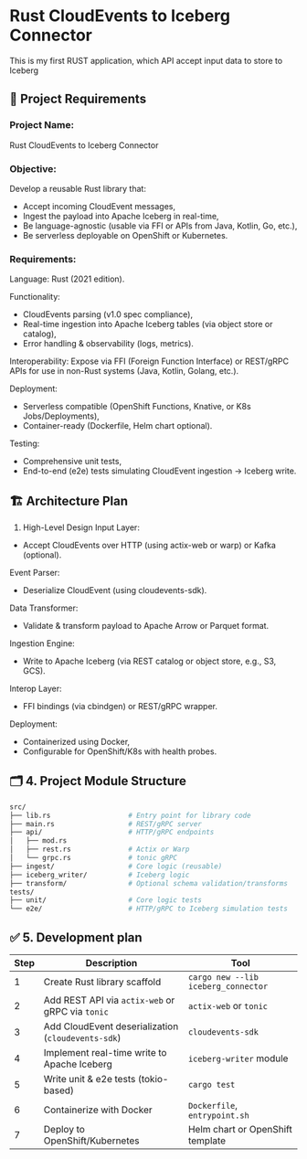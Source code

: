 # Rust CloudEvents to Iceberg Connector
This is my first RUST application, which API accept input data to store to Iceberg

## 📄 Project Requirements

### Project Name: 
Rust CloudEvents to Iceberg Connector

### Objective:

Develop a reusable Rust library that:
- Accept incoming CloudEvent messages,
- Ingest the payload into Apache Iceberg in real-time,
- Be language-agnostic (usable via FFI or APIs from Java, Kotlin, Go, etc.),
- Be serverless deployable on OpenShift or Kubernetes.

### Requirements:
Language: Rust (2021 edition).

Functionality:
- CloudEvents parsing (v1.0 spec compliance),
- Real-time ingestion into Apache Iceberg tables (via object store or catalog),
- Error handling & observability (logs, metrics).

Interoperability: Expose via FFI (Foreign Function Interface)  or REST/gRPC APIs for use in non-Rust systems (Java, Kotlin, Golang, etc.).

Deployment:
- Serverless compatible (OpenShift Functions, Knative, or K8s Jobs/Deployments),
- Container-ready (Dockerfile, Helm chart optional).

Testing:
- Comprehensive unit tests,
- End-to-end (e2e) tests simulating CloudEvent ingestion → Iceberg write.

## 🏗️ Architecture Plan

1. High-Level Design
Input Layer:
- Accept CloudEvents over HTTP (using actix-web or warp) or Kafka (optional).

Event Parser:
- Deserialize CloudEvent (using cloudevents-sdk).

Data Transformer:
- Validate & transform payload to Apache Arrow or Parquet format.

Ingestion Engine:
- Write to Apache Iceberg (via REST catalog or object store, e.g., S3, GCS).

Interop Layer:
- FFI bindings (via cbindgen) or REST/gRPC wrapper.

Deployment:
- Containerized using Docker,
- Configurable for OpenShift/K8s with health probes.

## 🗂️ 4. Project Module Structure
```bash
src/
├── lib.rs                   # Entry point for library code
├── main.rs                  # REST/gRPC server
├── api/                     # HTTP/gRPC endpoints
│   ├── mod.rs
│   ├── rest.rs              # Actix or Warp
│   └── grpc.rs              # tonic gRPC
├── ingest/                  # Core logic (reusable)
├── iceberg_writer/          # Iceberg logic
├── transform/               # Optional schema validation/transforms
tests/
├── unit/                    # Core logic tests
└── e2e/                     # HTTP/gRPC to Iceberg simulation tests

```

## ✅ 5. Development plan
| Step | Description                                        | Tool                                |
| ---- | -------------------------------------------------- | ----------------------------------- |
| 1    | Create Rust library scaffold                       | `cargo new --lib iceberg_connector` |
| 2    | Add REST API via `actix-web` or gRPC via `tonic`   | `actix-web` or `tonic`              |
| 3    | Add CloudEvent deserialization (`cloudevents-sdk`) | `cloudevents-sdk`                   |
| 4    | Implement real-time write to Apache Iceberg        | `iceberg-writer` module             |
| 5    | Write unit & e2e tests (tokio-based)               | `cargo test`                        |
| 6    | Containerize with Docker                           | `Dockerfile`, `entrypoint.sh`       |
| 7    | Deploy to OpenShift/Kubernetes                     | Helm chart or OpenShift template    |
